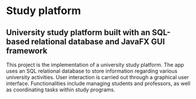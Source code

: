 # Study platform
## University study platform built with an SQL-based relational database and JavaFX GUI framework

This project is the implementation of a university study platform. The app uses an SQL relational database to store information regarding various university activities. User interaction is carried out through a graphical user interface. Functionalities include managing students and professors, as well as coordinating tasks within study programs.<br>



